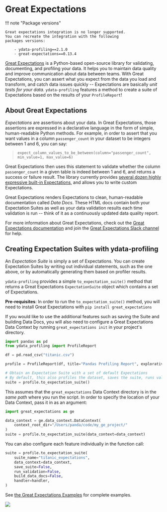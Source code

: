 # Great Expectations

!!! note "Package versions"

    Great expectations integration is no longer supported. 
    You can recreate the integration with the following
    packages versions: 

        - ydata-profiling==2.1.0 
        - great-expectations==0.13.4

[Great Expectations](https://www.greatexpectations.io) is a Python-based
open-source library for validating, documenting, and profiling your
data. It helps you to maintain data quality and improve communication
about data between teams. With Great Expectations, you can assert what
you expect from the data you load and transform, and catch data issues
quickly -- Expectations are basically *unit tests for your data*.
`ydata-profiling` features a method to create a suite of Expectations
based on the results of your `ProfileReport`!

## About Great Expectations

*Expectations* are assertions about your data. In Great Expectations,
those assertions are expressed in a declarative language in the form of
simple, human-readable Python methods. For example, in order to assert
that you want values in a column `passenger_count` in your dataset to be
integers between 1 and 6, you can say:

> `expect_column_values_to_be_between(column="passenger_count", min_value=1, max_value=6)`

Great Expectations then uses this statement to validate whether the
column `passenger_count` in a given table is indeed between 1 and 6, and
returns a success or failure result. The library currently provides
[several dozen highly expressive built-in
Expectations](https://docs.greatexpectations.io/en/latest/reference/glossary_of_expectations.html),
and allows you to write custom Expectations.

Great Expectations renders Expectations to clean, human-readable
documentation called *Data Docs*. These HTML docs contain both your
Expectation Suites as well as your data validation results each time
validation is run -- think of it as a continuously updated data quality
report.

For more information about Great Expectations, check out the [Great
Expectations
documentation](https://docs.greatexpectations.io/en/latest/) and join
the [Great Expectations Slack
channel](https://www.greatexpectations.io/slack) for help.

## Creating Expectation Suites with ydata-profiling

An *Expectation Suite* is simply a set of Expectations. You can create
Expectation Suites by writing out individual statements, such as the one
above, or by automatically generating them based on profiler results.

`ydata-profiling` provides a simple `to_expectation_suite()` method that
returns a Great Expectations `ExpectationSuite` object which contains a
set of Expectations.

**Pre-requisites**: In order to run the `to_expectation_suite()` method,
you will need to install Great Expectations with
`pip install great_expectations`

If you would like to use the additional features such as saving the
Suite and building Data Docs, you will also need to configure a Great
Expectations Data Context by running `great_expectations init` in your
project\'s directory.

``` python linenums="1" title="Get your set of expectations"
import pandas as pd
from ydata_profiling import ProfileReport

df = pd.read_csv("titanic.csv")

profile = ProfileReport(df, title="Pandas Profiling Report", explorative=True)

# Obtain an Expectation Suite with a set of default Expectations
# By default, this also profiles the dataset, saves the suite, runs validation, and builds Data Docs
suite = profile.to_expectation_suite()
```

This assumes that the `great_expectations` Data Context directory is in
the *same path* where you run the script. In order to specify the
location of your Data Context, pass it in as an argument:

``` python linenums="1" title="Generate a suite of expectations"
import great_expectations as ge

data_context = ge.data_context.DataContext(
    context_root_dir="/Users/panda/code/my_ge_project/"
)
suite = profile.to_expectation_suite(data_context=data_context)
```

You can also configure each feature individually in the function call:

``` python linenums="1" title="Configure features"
suite = profile.to_expectation_suite(
    suite_name="titanic_expectations",
    data_context=data_context,
    save_suite=False,
    run_validation=False,
    build_data_docs=False,
    handler=handler,
)
```

See [the Great Expectations
Examples](https://github.com/ydataai/ydata-profiling/blob/master/examples/features/great_expectations_example.py)
for complete examples.

<img referrerpolicy="no-referrer-when-downgrade" src="https://static.scarf.sh/a.png?x-pxid=baa0e45f-0c03-4190-9646-9d8ea2640ba2" />